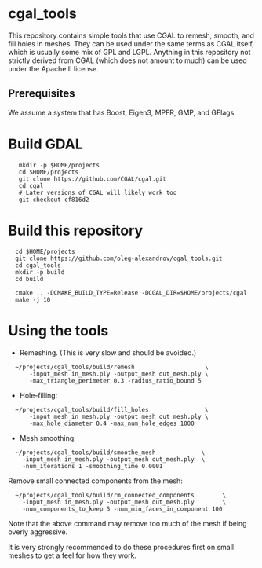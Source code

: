 # cgal_tools

This repository contains simple tools that use CGAL to remesh, smooth, and fill holes in meshes. They can be used under the same terms as CGAL itself, which is usually some mix of GPL and LGPL. Anything in this repository not strictly derived from CGAL (which does not amount to much) can be used under the Apache II license. 

## Prerequisites

We assume a system that has Boost, Eigen3, MPFR, GMP, and GFlags.

# Build GDAL

```
   mkdir -p $HOME/projects
   cd $HOME/projects
   git clone https://github.com/CGAL/cgal.git
   cd cgal
   # Later versions of CGAL will likely work too
   git checkout cf816d2 
```

# Build this repository

```
  cd $HOME/projects
  git clone https://github.com/oleg-alexandrov/cgal_tools.git 
  cd cgal_tools 
  mkdir -p build
  cd build

  cmake .. -DCMAKE_BUILD_TYPE=Release -DCGAL_DIR=$HOME/projects/cgal
  make -j 10
```

# Using the tools

 - Remeshing. (This is very slow and should be avoided.)
 
```
  ~/projects/cgal_tools/build/remesh                    \
      -input_mesh in_mesh.ply -output_mesh out_mesh.ply \
      -max_triangle_perimeter 0.3 -radius_ratio_bound 5
```

- Hole-filling:

```
  ~/projects/cgal_tools/build/fill_holes                \
      -input_mesh in_mesh.ply -output_mesh out_mesh.ply \
      -max_hole_diameter 0.4 -max_num_hole_edges 1000
```
 - Mesh smoothing:

```
  ~/projects/cgal_tools/build/smoothe_mesh             \
    -input_mesh in_mesh.ply -output_mesh out_mesh.ply  \
    -num_iterations 1 -smoothing_time 0.0001
```

Remove small connected components from the mesh:


```
  ~/projects/cgal_tools/build/rm_connected_components        \
    -input_mesh in_mesh.ply -output_mesh out_mesh.ply        \
    -num_components_to_keep 5 -num_min_faces_in_component 100
```

Note that the above command may remove too much of the mesh if being
overly aggressive.

It is very strongly recommended to do these procedures first on small
meshes to get a feel for how they work.

